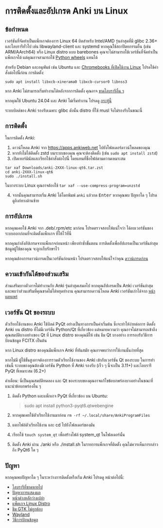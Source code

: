 # การติดตั้งและอัปเกรด Anki บน Linux

<!-- toc -->

## ข้อกำหนด

เวอร์ชันที่จัดทำเป็นแพ็กเกจต้องการ Linux 64 บิตสำหรับ Intel/AMD รุ่นล่าสุดที่มี glibc 2.36+ และไลบรารีทั่วไป
เช่น libwayland-client และ systemd หากคุณใช้สถาปัตยกรรมอื่น
(เช่น ARM/AArch64) หรือ Linux distro แบบ barebones คุณจะไม่สามารถใช้เวอร์ชันที่จัดทำเป็นแพ็กเกจได้
แต่คุณอาจสามารถใช้ [Python wheels](https://betas.ankiweb.net/#via-pypipip)
แทนได้

สำหรับ Debian และอนุพันธ์ เช่น Ubuntu และ [Chromebooks ที่เปิดใช้งาน Linux](https://support.google.com/chromebook/answer/9145439?) โปรดใช้คำสั่งต่อไปนี้ก่อน
การติดตั้ง:

```shell
sudo apt install libxcb-xinerama0 libxcb-cursor0 libnss3
```

หาก Anki ไม่สามารถเริ่มทำงานได้หลังจากการติดตั้ง คุณอาจ [ขาดไลบรารีอื่น ๆ](./missing-libraries.md)

หากคุณใช้ Ubuntu 24.04 และ Anki ไม่เริ่มทำงาน โปรดดู [กระทู้นี้](https://forums.ankiweb.net/t/issues-running-on-ubuntu-24-04/40974)

ระบบบิลด์ของ Anki รองรับเฉพาะ glibc ดังนั้น distro ที่ใช้ musl จึงไม่รองรับในขณะนี้

## การติดตั้ง

ในการติดตั้ง Anki:

1. ดาวน์โหลด Anki จาก <https://apps.ankiweb.net> ไปยังโฟลเดอร์ดาวน์โหลดของคุณ
2. หากยังไม่ได้ติดตั้ง zstd บนระบบของคุณ คุณจะต้องติดตั้ง (เช่น `sudo apt install zstd`)
3. เปิดเทอร์มินัลและเรียกใช้คำสั่งต่อไปนี้ โดยแทนที่ชื่อไฟล์ตามความเหมาะสม

```shell
tar xaf Downloads/anki-2XXX-linux-qt6.tar.zst
cd anki-2XXX-linux-qt6
sudo ./install.sh
```

ในบางระบบ Linux คุณอาจต้องใช้ `tar xaf --use-compress-program=unzstd`

4. จากนั้นคุณสามารถเริ่ม Anki ได้โดยพิมพ์ `anki` แล้วกด <kbd>Enter</kbd> หากคุณพบ
   ปัญหาใด ๆ โปรดดูลิงก์ทางด้านซ้าย

## การอัปเกรด

หากคุณเคยใช้ Anki จาก .deb/.rpm/etc มาก่อน โปรดตรวจสอบให้แน่ใจว่า
ได้ลบเวอร์ชันของระบบออกก่อนที่จะติดตั้งแพ็กเกจ
ที่ให้ไว้ที่นี่

หากคุณกำลังอัปเกรดจากแพ็กเกจก่อนหน้า เพียงทำซ้ำขั้นตอน
การติดตั้งเพื่ออัปเกรดเป็นเวอร์ชันล่าสุด ข้อมูลผู้ใช้ของคุณ
จะถูกเก็บรักษาไว้

หากคุณต้องการดาวน์เกรดเป็นเวอร์ชันก่อนหน้า โปรดตรวจสอบให้แน่ใจว่าคุณ
[ดาวน์เกรดก่อน](http://changes.ankiweb.net)

## ความเข้ากันได้ของส่วนเสริม

ส่วนเสริมบางตัวอาจไม่ทำงานกับ Anki รุ่นล่าสุดเสมอไป หากคุณอัปเกรดเป็น
Anki เวอร์ชันล่าสุดและพบว่าส่วนเสริมที่คุณขาดไม่ได้หยุดทำงาน
คุณสามารถดาวน์โหลด Anki เวอร์ชันเก่าได้จาก [หน้าเผยแพร่](https://github.com/ankitects/anki/releases)

## เวอร์ชัน Qt ของระบบ

ตัวเรียกใช้งานของ Anki ใช้บิลด์ PyQt อย่างเป็นทางการเป็นค่าเริ่มต้น ซึ่งจะทำให้ง่ายต่อการ
ติดตั้ง Anki บน distro ที่ไม่มีเวอร์ชัน Python/Qt ที่เกี่ยวข้อง แต่หมายความว่า
คุณอาจไม่สามารถเข้าถึงคุณสมบัติบางอย่างของ Qt ที่ Linux distro ของคุณมีให้ เช่น
ธีม Qt บางอย่าง การรองรับวิธีการป้อนข้อมูล FCITX เป็นต้น

หาก Linux distro ของคุณมีแพ็กเกจ Anki ที่ทันสมัย คุณอาจพบว่าการใช้งานนั้นง่ายที่สุด

หากไม่มี ผู้ใช้ขั้นสูงอาจต้องการรวมตัวเรียกใช้งานของ Anki เข้ากับเวอร์ชัน Qt ของระบบ
ในการทำเช่นนี้ ระบบของคุณต้องมีเวอร์ชัน Python ที่ Anki รองรับ (เร็ว ๆ นี้จะเป็น 3.11+)
และไลบรารี PyQt ที่เหมาะสม (6.2+)

คำเตือน: นี่เป็นคุณสมบัติทดลอง และ Qt ของระบบของคุณอาจแก้ไขข้อบกพร่องบางอย่างในขณะที่
แนะนำข้อบกพร่องอื่น ๆ

1. ติดตั้ง Python และแพ็กเกจ PyQt ที่เกี่ยวข้อง บน Ubuntu:

   > sudo apt install python3-pyqt6.qtwebengine

1. หากคุณเคยใช้ตัวเรียกใช้งานมาก่อน `rm -rf ~/.local/share/AnkiProgramFiles`

1. แตกไฟล์ตัวเรียกใช้งาน และ cd ไปยังโฟลเดอร์ของมัน

1. เรียกใช้ `touch system_qt` เพื่อสร้างไฟล์ system_qt ในโฟลเดอร์นั้น

1. ติดตั้ง Anki ผ่าน ./anki หรือ ./install.sh ในรายการแพ็กเกจที่ติดตั้ง
   คุณไม่ควรเห็นการกล่าวถึง PyQt6 ใด ๆ

## ปัญหา

หากคุณพบปัญหาใด ๆ ในระหว่างการติดตั้งหรือเริ่ม Anki โปรดดู
หน้าต่อไปนี้:

- [ไลบรารีที่ขาดหายไป](missing-libraries.md)
- [ปัญหาการแสดงผล](display-issues.md)
- [หน้าต่างหลักว่างเปล่า](blank-window.md)
- [แพ็คเกจ Linux Distro](distro-packages.md)
- [ธีม GTK ไม่ถูกต้อง](gtk-theme.md)
- [Wayland](wayland.md)
- [วิธีการป้อนข้อมูล](input-methods.md)
